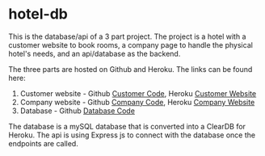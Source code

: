 # hotel-db

This is the database/api of a 3 part project.  The project is a hotel with a customer website to book rooms, a company page to handle the 
physical hotel's needs, and an api/database as the backend.

The three parts are hosted on Github and Heroku. The links can be found here:
1. Customer website - Github [Customer Code][1], Heroku [Customer Website][2]
2. Company website - Github [Company Code][3], Heroku [Company Website][4]
3. Database - Github [Database Code][5]

[1]: https://github.com/johnny-jack19/indigo-sky "Customer Code"
[2]: http://indigo-sky.herokuapp.com/ "Customer Website"
[3]: https://github.com/johnny-jack19/hotel-company "Company Code"
[4]: http://jackson-hotel-company.herokuapp.com/ "Company Website"
[5]: https://github.com/johnny-jack19/hotel-db "Database Code"

The database is a mySQL database that is converted into a ClearDB for Heroku.  The api is using Express js to connect with the 
database once the endpoints are called.
